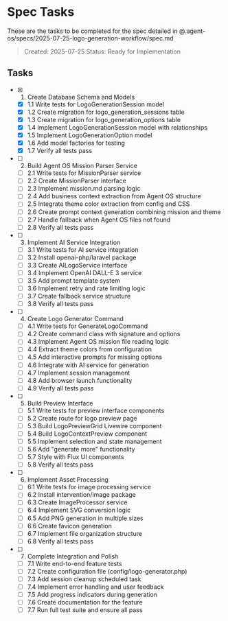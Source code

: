 # Spec Tasks

These are the tasks to be completed for the spec detailed in @.agent-os/specs/2025-07-25-logo-generation-workflow/spec.md

> Created: 2025-07-25
> Status: Ready for Implementation

## Tasks

- [x] 1. Create Database Schema and Models
  - [x] 1.1 Write tests for LogoGenerationSession model
  - [x] 1.2 Create migration for logo_generation_sessions table
  - [x] 1.3 Create migration for logo_generation_options table
  - [x] 1.4 Implement LogoGenerationSession model with relationships
  - [x] 1.5 Implement LogoGenerationOption model
  - [x] 1.6 Add model factories for testing
  - [x] 1.7 Verify all tests pass

- [ ] 2. Build Agent OS Mission Parser Service
  - [ ] 2.1 Write tests for MissionParser service
  - [ ] 2.2 Create MissionParser interface
  - [ ] 2.3 Implement mission.md parsing logic
  - [ ] 2.4 Add business context extraction from Agent OS structure
  - [ ] 2.5 Integrate theme color extraction from config and CSS
  - [ ] 2.6 Create prompt context generation combining mission and theme
  - [ ] 2.7 Handle fallback when Agent OS files not found
  - [ ] 2.8 Verify all tests pass

- [ ] 3. Implement AI Service Integration
  - [ ] 3.1 Write tests for AI service integration
  - [ ] 3.2 Install openai-php/laravel package
  - [ ] 3.3 Create AILogoService interface
  - [ ] 3.4 Implement OpenAI DALL-E 3 service
  - [ ] 3.5 Add prompt template system
  - [ ] 3.6 Implement retry and rate limiting logic
  - [ ] 3.7 Create fallback service structure
  - [ ] 3.8 Verify all tests pass

- [ ] 4. Create Logo Generator Command
  - [ ] 4.1 Write tests for GenerateLogoCommand
  - [ ] 4.2 Create command class with signature and options
  - [ ] 4.3 Implement Agent OS mission file reading logic
  - [ ] 4.4 Extract theme colors from configuration
  - [ ] 4.5 Add interactive prompts for missing options
  - [ ] 4.6 Integrate with AI service for generation
  - [ ] 4.7 Implement session management
  - [ ] 4.8 Add browser launch functionality
  - [ ] 4.9 Verify all tests pass

- [ ] 5. Build Preview Interface
  - [ ] 5.1 Write tests for preview interface components
  - [ ] 5.2 Create route for logo preview page
  - [ ] 5.3 Build LogoPreviewGrid Livewire component
  - [ ] 5.4 Build LogoContextPreview component
  - [ ] 5.5 Implement selection and state management
  - [ ] 5.6 Add "generate more" functionality
  - [ ] 5.7 Style with Flux UI components
  - [ ] 5.8 Verify all tests pass

- [ ] 6. Implement Asset Processing
  - [ ] 6.1 Write tests for image processing service
  - [ ] 6.2 Install intervention/image package
  - [ ] 6.3 Create ImageProcessor service
  - [ ] 6.4 Implement SVG conversion logic
  - [ ] 6.5 Add PNG generation in multiple sizes
  - [ ] 6.6 Create favicon generation
  - [ ] 6.7 Implement file organization structure
  - [ ] 6.8 Verify all tests pass

- [ ] 7. Complete Integration and Polish
  - [ ] 7.1 Write end-to-end feature tests
  - [ ] 7.2 Create configuration file (config/logo-generator.php)
  - [ ] 7.3 Add session cleanup scheduled task
  - [ ] 7.4 Implement error handling and user feedback
  - [ ] 7.5 Add progress indicators during generation
  - [ ] 7.6 Create documentation for the feature
  - [ ] 7.7 Run full test suite and ensure all pass